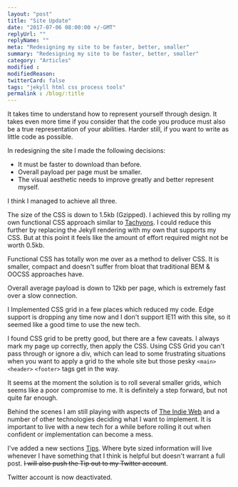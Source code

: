 ```yaml
---
layout: "post"
title: "Site Update"
date: "2017-07-06 08:00:00 +/-GMT"
replyUrl: ""
replyName: ""
meta: "Redesigning my site to be faster, better, smaller"
summary: "Redesigning my site to be faster, better, smaller"
category: "Articles"
modified :
modifiedReason:
twitterCard: false
tags: "jekyll html css process tools"
permalink : /blog/:title
---
```


It takes time to understand how to represent yourself through design. It takes even more time if you consider that the code you produce must also be a true representation of your abilities. Harder still, if  you want to write as little code as possible.

In redesigning the site I made the following decisions:

- It must be faster to download than before.
- Overall payload per page must be smaller.
- The visual aesthetic needs to improve greatly and better represent myself.

I think I managed to achieve all three.

The size of the CSS is down to 1.5kb (Gzipped). I achieved this by rolling my own functional CSS approach similar to [Tachyons](https://tachyons.io). I could reduce this further by replacing the Jekyll rendering with my own that supports my CSS. But at this point it feels like the amount of effort required might not be worth 0.5kb.

Functional CSS has totally won me over as a method to deliver CSS. It is smaller, compact and doesn't suffer from bloat that traditional BEM &amp; OOCSS approaches have.

Overall average payload is down to 12kb per page, which is extremely fast over a slow connection.

I Implemented CSS grid in a few places which reduced my code. Edge support is dropping any time now and I don't support IE11 with this site, so it seemed like a good time to use the new tech.

I found CSS grid to be pretty good, but there are a few caveats. I always mark my page up correctly, then apply the CSS. Using CSS Grid you can't pass through or ignore a div, which can lead to some frustrating situations when you want to apply a grid to the whole site but those pesky ```<main> ``` ```<header>``` ```<footer>``` tags get in the way.

It seems at the moment the solution is to roll several smaller grids, which seems like a poor compromise to me. It  is definitely a step forward, but not quite far enough.

Behind the scenes I am still playing with aspects of [The Indie Web](https://indieweb.org/) and a number of other technologies deciding what I want to implement. It is important to live with a new tech for a while before rolling it out when confident or implementation can become a mess.

I've added a new sections [Tips]({{site.url}}/categories/tips). Where byte sized information will live whenever I have something that I think is helpful but doesn't warrant a full post. ~~I will also push the Tip out to my Twitter account~~.

Twitter account is now deactivated.
